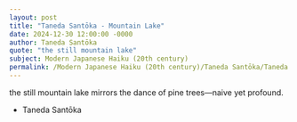 ```yaml
---
layout: post
title: "Taneda Santōka - Mountain Lake"
date: 2024-12-30 12:00:00 -0000
author: Taneda Santōka
quote: "the still mountain lake"
subject: Modern Japanese Haiku (20th century)
permalink: /Modern Japanese Haiku (20th century)/Taneda Santōka/Taneda Santōka - Mountain Lake
---
```


the still mountain lake
mirrors the dance of pine trees—naive yet profound.

- Taneda Santōka
